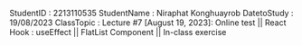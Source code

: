 StudentID : 2213110535
StudentName : Niraphat Konghuayrob
DatetoStudy : 19/08/2023
ClassTopic : Lecture #7 [August 19, 2023]: Online test || React Hook : useEffect || FlatList Component || In-class exercise